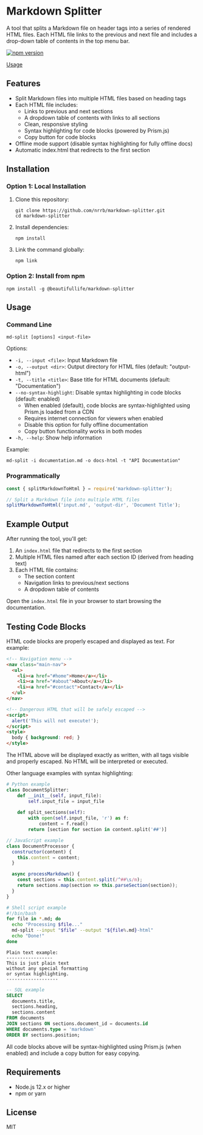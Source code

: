 # Markdown Splitter

A tool that splits a Markdown file on header tags into a series of rendered HTML files. Each HTML file links to the previous and next file and includes a drop-down table of contents in the top menu bar.

[![npm version](https://badge.fury.io/js/%40beautifullife%2Fmarkdown-splitter.svg)](https://www.npmjs.com/package/@beautifullife/markdown-splitter)

[Usage](#usage)

## Features

- Split Markdown files into multiple HTML files based on heading tags
- Each HTML file includes:
  - Links to previous and next sections
  - A dropdown table of contents with links to all sections
  - Clean, responsive styling
  - Syntax highlighting for code blocks (powered by Prism.js)
  - Copy button for code blocks
- Offline mode support (disable syntax highlighting for fully offline docs)
- Automatic index.html that redirects to the first section

## Installation

### Option 1: Local Installation

1. Clone this repository:
   ```
   git clone https://github.com/nrrb/markdown-splitter.git
   cd markdown-splitter
   ```

2. Install dependencies:
   ```
   npm install
   ```

3. Link the command globally:
   ```
   npm link
   ```

### Option 2: Install from npm

```
npm install -g @beautifullife/markdown-splitter
```

## Usage

### Command Line

```
md-split [options] <input-file>
```

Options:
- `-i, --input <file>`: Input Markdown file
- `-o, --output <dir>`: Output directory for HTML files (default: "output-html")
- `-t, --title <title>`: Base title for HTML documents (default: "Documentation")
- `--no-syntax-highlight`: Disable syntax highlighting in code blocks (default: enabled)
  - When enabled (default), code blocks are syntax-highlighted using Prism.js loaded from a CDN
  - Requires internet connection for viewers when enabled
  - Disable this option for fully offline documentation
  - Copy button functionality works in both modes
- `-h, --help`: Show help information

Example:
```
md-split -i documentation.md -o docs-html -t "API Documentation"
```

### Programmatically

```javascript
const { splitMarkdownToHtml } = require('markdown-splitter');

// Split a Markdown file into multiple HTML files
splitMarkdownToHtml('input.md', 'output-dir', 'Document Title');
```

## Example Output

After running the tool, you'll get:

1. An `index.html` file that redirects to the first section
2. Multiple HTML files named after each section ID (derived from heading text)
3. Each HTML file contains:
   - The section content
   - Navigation links to previous/next sections
   - A dropdown table of contents

Open the `index.html` file in your browser to start browsing the documentation.

## Testing Code Blocks

HTML code blocks are properly escaped and displayed as text. For example:

```html
<!-- Navigation menu -->
<nav class="main-nav">
  <ul>
    <li><a href="#home">Home</a></li>
    <li><a href="#about">About</a></li>
    <li><a href="#contact">Contact</a></li>
  </ul>
</nav>

<!-- Dangerous HTML that will be safely escaped -->
<script>
  alert('This will not execute!');
</script>
<style>
  body { background: red; }
</style>
```

The HTML above will be displayed exactly as written, with all tags visible and properly escaped. No HTML will be interpreted or executed.

Other language examples with syntax highlighting:

```python
# Python example
class DocumentSplitter:
    def __init__(self, input_file):
        self.input_file = input_file
        
    def split_sections(self):
        with open(self.input_file, 'r') as f:
            content = f.read()
        return [section for section in content.split('##')]
```

```javascript
// JavaScript example
class DocumentProcessor {
  constructor(content) {
    this.content = content;
  }

  async processMarkdown() {
    const sections = this.content.split(/^##\s/m);
    return sections.map(section => this.parseSection(section));
  }
}
```

```bash
# Shell script example
#!/bin/bash
for file in *.md; do
  echo "Processing $file..."
  md-split --input "$file" --output "${file%.md}-html"
  echo "Done!"
done
```

```text
Plain text example:
-----------------
This is just plain text
without any special formatting
or syntax highlighting.
-------------------
```

```sql
-- SQL example
SELECT 
  documents.title,
  sections.heading,
  sections.content
FROM documents
JOIN sections ON sections.document_id = documents.id
WHERE documents.type = 'markdown'
ORDER BY sections.position;
```

All code blocks above will be syntax-highlighted using Prism.js (when enabled) and include a copy button for easy copying.

## Requirements

- Node.js 12.x or higher
- npm or yarn

## License

MIT
